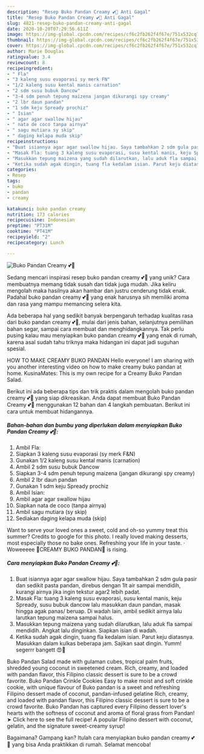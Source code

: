 ```yaml
---
description: "Resep Buko Pandan Creamy 💕🌿 Anti Gagal"
title: "Resep Buko Pandan Creamy 💕🌿 Anti Gagal"
slug: 4821-resep-buko-pandan-creamy-anti-gagal
date: 2020-10-20T07:29:56.611Z
image: https://img-global.cpcdn.com/recipes/cf6c2fb262f4f67e/751x532cq70/buko-pandan-creamy-💕🌿-foto-resep-utama.jpg
thumbnail: https://img-global.cpcdn.com/recipes/cf6c2fb262f4f67e/751x532cq70/buko-pandan-creamy-💕🌿-foto-resep-utama.jpg
cover: https://img-global.cpcdn.com/recipes/cf6c2fb262f4f67e/751x532cq70/buko-pandan-creamy-💕🌿-foto-resep-utama.jpg
author: Marie Douglas
ratingvalue: 3.4
reviewcount: 8
recipeingredient:
- " Fla"
- "3 kaleng susu evaporasi sy merk FN"
- "1/2 kaleng susu kental manis carnation"
- "2 sdm susu bubuk Dancow"
- "3-4 sdm penuh tepung maizena jangan dikurangi spy creamy"
- "2 lbr daun pandan"
- "1 sdm keju Spready prochiz"
- " Isian"
- " agar agar swallow hijau"
- " nata de coco tanpa airnya"
- " sagu mutiara sy skip"
- " daging kelapa muda skip"
recipeinstructions:
- "Buat isiannya agar agar swallow hijau. Saya tambahkan 2 sdm gula pasir dan sedikit pasta pandan, direbus dengan 1lt air sampai mendidih, kurangi airnya jika ingin tekstur agar2 lebih padat."
- "Masak Fla: tuang 3 kaleng susu evaporasi, susu kental manis, keju Spready, susu bubuk dancow lalu masukkan daun pandan, masak hingga agak panas/ beruap. Di wadah lain, ambil sedikit airnya lalu larutkan tepung maizena sampai halus."
- "Masukkan tepung maizena yang sudah dilarutkan, lalu aduk fla sampai mendidih. Angkat lalu dinginkan. Siapkan isian di wadah."
- "Ketika sudah agak dingin, tuang fla kedalam isian. Parut keju diatasnya. Masukkan dalam kulkas beberapa jam. Sajikan saat dingin. Yumm! segerrr bangett 😍🤤"
categories:
- Resep
tags:
- buko
- pandan
- creamy

katakunci: buko pandan creamy 
nutrition: 173 calories
recipecuisine: Indonesian
preptime: "PT31M"
cooktime: "PT41M"
recipeyield: "2"
recipecategory: Lunch

---
```



![Buko Pandan Creamy 💕🌿](https://img-global.cpcdn.com/recipes/cf6c2fb262f4f67e/751x532cq70/buko-pandan-creamy-💕🌿-foto-resep-utama.jpg)

Sedang mencari inspirasi resep buko pandan creamy 💕🌿 yang unik? Cara membuatnya memang tidak susah dan tidak juga mudah. Jika keliru mengolah maka hasilnya akan hambar dan justru cenderung tidak enak. Padahal buko pandan creamy 💕🌿 yang enak harusnya sih memiliki aroma dan rasa yang mampu memancing selera kita.

Ada beberapa hal yang sedikit banyak berpengaruh terhadap kualitas rasa dari buko pandan creamy 💕🌿, mulai dari jenis bahan, selanjutnya pemilihan bahan segar, sampai cara membuat dan menghidangkannya. Tak perlu pusing kalau mau menyiapkan buko pandan creamy 💕🌿 yang enak di rumah, karena asal sudah tahu triknya maka hidangan ini dapat jadi suguhan spesial.

HOW TO MAKE CREAMY BUKO PANDAN Hello everyone! I am sharing with you another interesting video on how to make creamy buko pandan at home. KusinaMates: This is my own recipe for a Creamy Buko Pandan Salad.


Berikut ini ada beberapa tips dan trik praktis dalam mengolah buko pandan creamy 💕🌿 yang siap dikreasikan. Anda dapat membuat Buko Pandan Creamy 💕🌿 menggunakan 12 bahan dan 4 langkah pembuatan. Berikut ini cara untuk membuat hidangannya.

<!--inarticleads1-->

##### Bahan-bahan dan bumbu yang diperlukan dalam menyiapkan Buko Pandan Creamy 💕🌿:

1. Ambil  Fla:
1. Siapkan 3 kaleng susu evaporasi (sy merk F&amp;N)
1. Gunakan 1/2 kaleng susu kental manis (carnation)
1. Ambil 2 sdm susu bubuk Dancow
1. Siapkan 3-4 sdm penuh tepung maizena (jangan dikurangi spy creamy)
1. Ambil 2 lbr daun pandan
1. Gunakan 1 sdm keju Spready prochiz
1. Ambil  Isian:
1. Ambil  agar agar swallow hijau
1. Siapkan  nata de coco (tanpa airnya)
1. Ambil  sagu mutiara (sy skip)
1. Sediakan  daging kelapa muda (skip)


Want to serve your loved ones a sweet, cold and oh-so yummy treat this summer? Credits to google for this photo. I really loved making desserts, most especially those no bake ones. Refreshing your life in your taste. · Woweeeee 🍃CREAMY BUKO PANDAN🍃 is rising. 

<!--inarticleads2-->

##### Cara menyiapkan Buko Pandan Creamy 💕🌿:

1. Buat isiannya agar agar swallow hijau. Saya tambahkan 2 sdm gula pasir dan sedikit pasta pandan, direbus dengan 1lt air sampai mendidih, kurangi airnya jika ingin tekstur agar2 lebih padat.
1. Masak Fla: tuang 3 kaleng susu evaporasi, susu kental manis, keju Spready, susu bubuk dancow lalu masukkan daun pandan, masak hingga agak panas/ beruap. Di wadah lain, ambil sedikit airnya lalu larutkan tepung maizena sampai halus.
1. Masukkan tepung maizena yang sudah dilarutkan, lalu aduk fla sampai mendidih. Angkat lalu dinginkan. Siapkan isian di wadah.
1. Ketika sudah agak dingin, tuang fla kedalam isian. Parut keju diatasnya. Masukkan dalam kulkas beberapa jam. Sajikan saat dingin. Yumm! segerrr bangett 😍🤤


Buko Pandan Salad made with gulaman cubes, tropical palm fruits, shredded young coconut in sweetened cream. Rich, creamy, and loaded with pandan flavor, this Filipino classic dessert is sure to be a crowd favorite. Buko Pandan Crinkle Cookies Easy to make moist and soft crinkle cookie, with unique flavour of Buko pandan is a sweet and refreshing Filipino dessert made of coconut, pandan-infused gelatine Rich, creamy, and loaded with pandan flavor, this Filipino classic dessert is sure to be a crowd favorite. Buko Pandan has captured every Filipino dessert lover&#39;s hearts with the softness of coconut and aroma of floral grass from Pandan! ➤ Click here to see the full recipe! A popular Filipino dessert with coconut, gelatin, and the signature sweet-creamy syrup! 

Bagaimana? Gampang kan? Itulah cara menyiapkan buko pandan creamy 💕🌿 yang bisa Anda praktikkan di rumah. Selamat mencoba!
